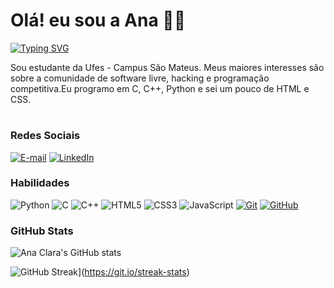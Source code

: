 # Olá! eu sou a Ana 👋🏻  
[![Typing SVG](https://readme-typing-svg.herokuapp.com/?color=5710F7&size=35&center=true&vCenter=true&width=1000&lines=Bem+vindo+ao+meu+perfil+do+GitHub!+:%29)](https://git.io/typing-svg) 

Sou estudante da Ufes - Campus São Mateus. Meus maiores interesses são sobre a comunidade de software livre, hacking e programação competitiva.Eu programo em C, C++, Python e sei um pouco de HTML e CSS.
#

### Redes Sociais
[![E-mail](https://img.shields.io/badge/-Email-000?style=for-the-badge&logo=microsoft-outlook&logoColor=E94D5F)](mailto:aninhasesna@gmail.com)
[![LinkedIn](https://img.shields.io/badge/-LinkedIn-000?style=for-the-badge&logo=linkedin&logoColor=30A3DC)](https://www.linkedin.com/in/anaclara2121/)
  


### Habilidades
![Python](https://img.shields.io/badge/Python-000?style=for-the-badge&logo=python&logoColor=30A3DC)
![C](https://img.shields.io/badge/C-000?style=for-the-badge&logo=c&logoColor=30A3DC)
![C++](https://img.shields.io/badge/C%2B%2B-000?style=for-the-badge&logo=c%2B%2B&logoColor=30A3DC)
![HTML5](https://img.shields.io/badge/HTML-000?style=for-the-badge&logo=html5&logoColor=30A3DC)
![CSS3](https://img.shields.io/badge/CSS3-000?style=for-the-badge&logo=css3&logoColor=E94D5F)
![JavaScript](https://img.shields.io/badge/JavaScript-000?style=for-the-badge&logo=javascript&logoColor=30A3DC)
[![Git](https://img.shields.io/badge/Git-000?style=for-the-badge&logo=git&logoColor=E94D5F)](https://git-scm.com/doc)
[![GitHub](https://img.shields.io/badge/GitHub-000?style=for-the-badge&logo=github&logoColor=30A3DC)](https://docs.github.com/)

### GitHub Stats

![Ana Clara's GitHub stats](https://github-readme-stats.vercel.app/api?username=Aninhanesuto&theme=midnight-purple&show_icons=true)


![GitHub Streak](https://streak-stats.demolab.com/?user=Aninhanesuto&theme=bear&background=000&border=30A3DC&dates=FFF)](https://git.io/streak-stats)


